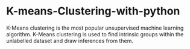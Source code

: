 # K-means-Clustering-with-python
K-Means clustering is the most popular unsupervised machine learning algorithm. K-Means clustering is used to find intrinsic groups within the unlabelled dataset and draw inferences from them. 
